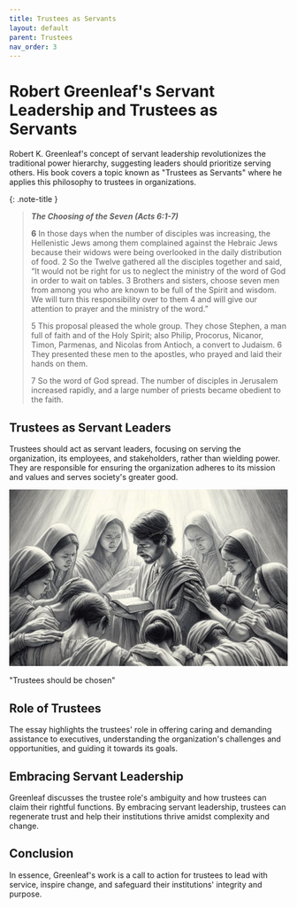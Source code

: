 ```yaml
---
title: Trustees as Servants
layout: default 
parent: Trustees
nav_order: 3
---
```


# Robert Greenleaf's Servant Leadership and Trustees as Servants

Robert K. Greenleaf's concept of servant leadership revolutionizes the traditional power hierarchy, suggesting leaders should prioritize serving others. His book covers a topic known as "Trustees as Servants" where he applies this philosophy to trustees in organizations.

{: .note-title }
> ***The Choosing of the Seven (Acts 6:1-7)***
>
> **6** In those days when the number of disciples was increasing, the Hellenistic Jews among them complained against the Hebraic
> Jews because their widows were being overlooked in the daily distribution of food. 2 So the Twelve gathered all the disciples 
> together and said, “It would not be right for us to neglect the ministry of the word of God in order to wait on tables. 
> 3 Brothers and sisters, choose seven men from among you who are known to be full of the Spirit and wisdom. We will turn this 
> responsibility over to them 4 and will give our attention to prayer and the ministry of the word.”
>
> 5 This proposal pleased the whole group. They chose Stephen, a man full of faith and of the Holy Spirit; also Philip,
> Procorus, Nicanor, Timon, Parmenas, and Nicolas from Antioch, a convert to Judaism. 6 They presented these men to the 
> apostles, who prayed and laid their hands on them.
>
> 7 So the word of God spread. The number of disciples in Jerusalem increased rapidly, and a large number of priests 
> became obedient to the faith.
>

## Trustees as Servant Leaders

Trustees should act as servant leaders, focusing on serving the organization, its employees, and stakeholders, rather than wielding power. They are responsible for ensuring the organization adheres to its mission and values and serves society's greater good.

![Image of the choosing of Leader](../images/ChoosingServantLeader.png)

"Trustees should be chosen"

## Role of Trustees

The essay highlights the trustees' role in offering caring and demanding assistance to executives, understanding the organization's challenges and opportunities, and guiding it towards its goals.

## Embracing Servant Leadership

Greenleaf discusses the trustee role's ambiguity and how trustees can claim their rightful functions. By embracing servant leadership, trustees can regenerate trust and help their institutions thrive amidst complexity and change.

## Conclusion

In essence, Greenleaf's work is a call to action for trustees to lead with service, inspire change, and safeguard their institutions' integrity and purpose.
